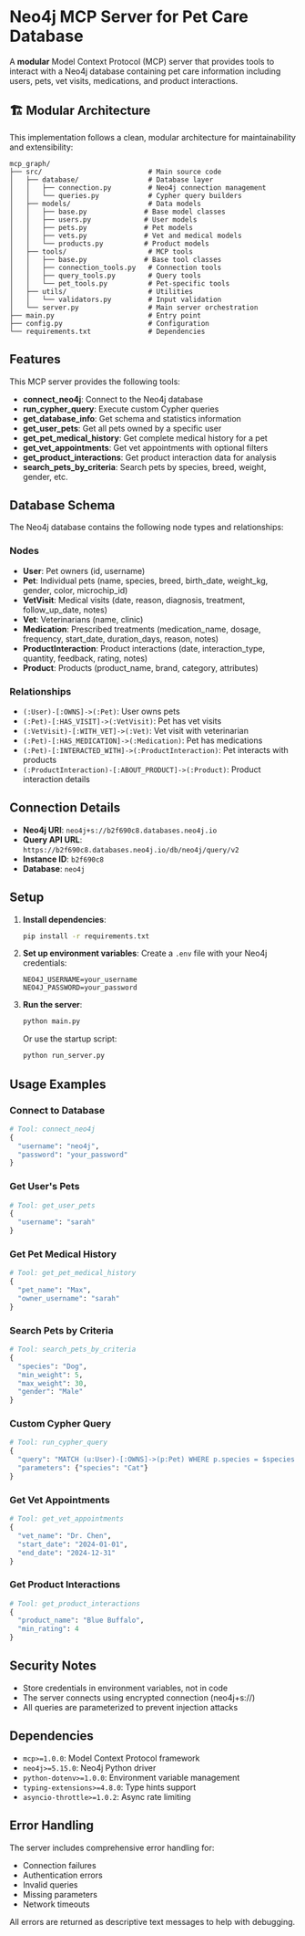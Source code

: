 # Neo4j MCP Server for Pet Care Database

A **modular** Model Context Protocol (MCP) server that provides tools to interact with a Neo4j database containing pet care information including users, pets, vet visits, medications, and product interactions.

## 🏗️ Modular Architecture

This implementation follows a clean, modular architecture for maintainability and extensibility:

```
mcp_graph/
├── src/                          # Main source code
│   ├── database/                 # Database layer
│   │   ├── connection.py         # Neo4j connection management
│   │   └── queries.py            # Cypher query builders
│   ├── models/                   # Data models
│   │   ├── base.py              # Base model classes
│   │   ├── users.py             # User models
│   │   ├── pets.py              # Pet models
│   │   ├── vets.py              # Vet and medical models
│   │   └── products.py          # Product models
│   ├── tools/                    # MCP tools
│   │   ├── base.py              # Base tool classes
│   │   ├── connection_tools.py   # Connection tools
│   │   ├── query_tools.py        # Query tools
│   │   └── pet_tools.py          # Pet-specific tools
│   ├── utils/                    # Utilities
│   │   └── validators.py         # Input validation
│   └── server.py                 # Main server orchestration
├── main.py                       # Entry point
├── config.py                     # Configuration
└── requirements.txt              # Dependencies
```

## Features

This MCP server provides the following tools:

- **connect_neo4j**: Connect to the Neo4j database
- **run_cypher_query**: Execute custom Cypher queries
- **get_database_info**: Get schema and statistics information
- **get_user_pets**: Get all pets owned by a specific user
- **get_pet_medical_history**: Get complete medical history for a pet
- **get_vet_appointments**: Get vet appointments with optional filters
- **get_product_interactions**: Get product interaction data for analysis
- **search_pets_by_criteria**: Search pets by species, breed, weight, gender, etc.

## Database Schema

The Neo4j database contains the following node types and relationships:

### Nodes
- **User**: Pet owners (id, username)
- **Pet**: Individual pets (name, species, breed, birth_date, weight_kg, gender, color, microchip_id)
- **VetVisit**: Medical visits (date, reason, diagnosis, treatment, follow_up_date, notes)
- **Vet**: Veterinarians (name, clinic)
- **Medication**: Prescribed treatments (medication_name, dosage, frequency, start_date, duration_days, reason, notes)
- **ProductInteraction**: Product interactions (date, interaction_type, quantity, feedback, rating, notes)
- **Product**: Products (product_name, brand, category, attributes)

### Relationships
- `(:User)-[:OWNS]->(:Pet)`: User owns pets
- `(:Pet)-[:HAS_VISIT]->(:VetVisit)`: Pet has vet visits
- `(:VetVisit)-[:WITH_VET]->(:Vet)`: Vet visit with veterinarian
- `(:Pet)-[:HAS_MEDICATION]->(:Medication)`: Pet has medications
- `(:Pet)-[:INTERACTED_WITH]->(:ProductInteraction)`: Pet interacts with products
- `(:ProductInteraction)-[:ABOUT_PRODUCT]->(:Product)`: Product interaction details

## Connection Details

- **Neo4j URI**: `neo4j+s://b2f690c8.databases.neo4j.io`
- **Query API URL**: `https://b2f690c8.databases.neo4j.io/db/neo4j/query/v2`
- **Instance ID**: `b2f690c8`
- **Database**: `neo4j`

## Setup

1. **Install dependencies**:
   ```bash
   pip install -r requirements.txt
   ```

2. **Set up environment variables**:
   Create a `.env` file with your Neo4j credentials:
   ```
   NEO4J_USERNAME=your_username
   NEO4J_PASSWORD=your_password
   ```

3. **Run the server**:
   ```bash
   python main.py
   ```
   
   Or use the startup script:
   ```bash
   python run_server.py
   ```

## Usage Examples

### Connect to Database
```python
# Tool: connect_neo4j
{
  "username": "neo4j",
  "password": "your_password"
}
```

### Get User's Pets
```python
# Tool: get_user_pets
{
  "username": "sarah"
}
```

### Get Pet Medical History
```python
# Tool: get_pet_medical_history
{
  "pet_name": "Max",
  "owner_username": "sarah"
}
```

### Search Pets by Criteria
```python
# Tool: search_pets_by_criteria
{
  "species": "Dog",
  "min_weight": 5,
  "max_weight": 30,
  "gender": "Male"
}
```

### Custom Cypher Query
```python
# Tool: run_cypher_query
{
  "query": "MATCH (u:User)-[:OWNS]->(p:Pet) WHERE p.species = $species RETURN u.username, p.name",
  "parameters": {"species": "Cat"}
}
```

### Get Vet Appointments
```python
# Tool: get_vet_appointments
{
  "vet_name": "Dr. Chen",
  "start_date": "2024-01-01",
  "end_date": "2024-12-31"
}
```

### Get Product Interactions
```python
# Tool: get_product_interactions
{
  "product_name": "Blue Buffalo",
  "min_rating": 4
}
```

## Security Notes

- Store credentials in environment variables, not in code
- The server connects using encrypted connection (neo4j+s://)
- All queries are parameterized to prevent injection attacks

## Dependencies

- `mcp>=1.0.0`: Model Context Protocol framework
- `neo4j>=5.15.0`: Neo4j Python driver
- `python-dotenv>=1.0.0`: Environment variable management
- `typing-extensions>=4.8.0`: Type hints support
- `asyncio-throttle>=1.0.2`: Async rate limiting

## Error Handling

The server includes comprehensive error handling for:
- Connection failures
- Authentication errors
- Invalid queries
- Missing parameters
- Network timeouts

All errors are returned as descriptive text messages to help with debugging.
